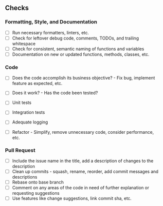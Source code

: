 ## Checks

### Formatting, Style, and Documentation
- [ ] Run necessary formatters, linters, etc.
- [ ] Check for leftover debug code, comments, TODOs, and trailing whitespace
- [ ] Check for consistent, semantic naming of functions and variables
- [ ] Documentation on new or updated functions, methods, classes, etc.

### Code
- [ ] Does the code accomplish its business objective? - Fix bug, implement feature as expected, etc.
- [ ] Does it work? - Has the code been tested?
- [ ] Unit tests
- [ ] Integration tests
- [ ] Adequate logging
- [ ] Refactor - Simplify, remove unnecessary code, consider performance, etc.


### Pull Request
- [ ] Include the issue name in the title, add a description of changes to the description
- [ ] Clean up commits - squash, rename, reorder, add commit messages and descriptions
- [ ] Rebase onto base branch
- [ ] Comment on any areas of the code in need of further explanation or requesting suggestions
- [ ] Use features like change suggestions, link commit sha, etc.
